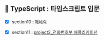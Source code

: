 ## 💠 TypeScript : 타입스크립트 입문
- [x] section10 : [제네릭](https://github.com/gay0ung/JS_study/commit/60da02451fb8b83c6ef56555121b3d3034e1fe32)
- [x] section11 : [project2_전화번호부 애플리케이션](https://github.com/gay0ung/JS_study/commit/0cfd04e423792a5052a0f9d042ba8e7f645a3d2c)





